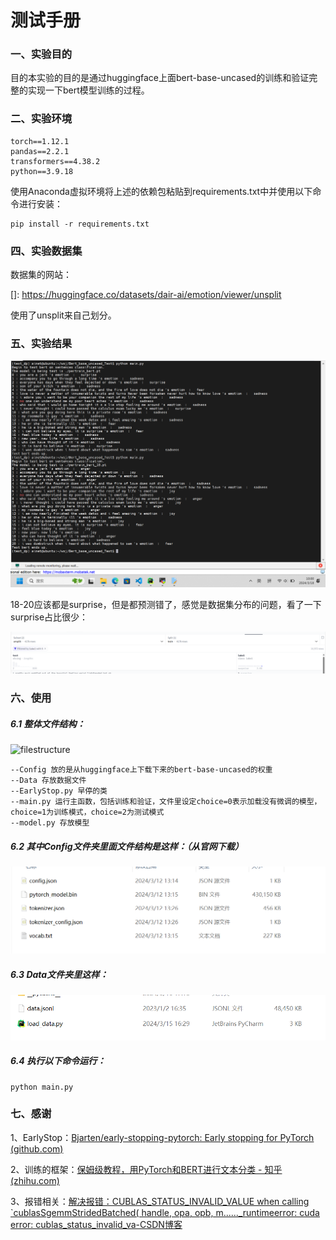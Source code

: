 # 测试手册

### 一、实验目的

目的本实验的目的是通过huggingface上面bert-base-uncased的训练和验证完整的实现一下bert模型训练的过程。

### 二、实验环境

```
torch==1.12.1
pandas==2.2.1
transformers==4.38.2
python==3.9.18
```

使用Anaconda虚拟环境将上述的依赖包粘贴到requirements.txt中并使用以下命令进行安装：

```
pip install -r requirements.txt
```

### 四、实验数据集

数据集的网站：

[]: https://huggingface.co/datasets/dair-ai/emotion/viewer/unsplit

使用了unsplit来自己划分。

### 五、实验结果

![simple_result](./simple_result.png)

18-20应该都是surprise，但是都预测错了，感觉是数据集分布的问题，看了一下surprise占比很少：

![surprise_datapropotion](./surprise_datapropotion.png)

### 六、使用

##### 6.1 整体文件结构：

![filestructure](C:\D\Lesson\Bert\Bert_base_uncased_Test\filestructure.png)

```
--Config 放的是从huggingface上下载下来的bert-base-uncased的权重
--Data 存放数据文件
--EarlyStop.py 早停的类
--main.py 运行主函数，包括训练和验证，文件里设定choice=0表示加载没有微调的模型， choice=1为训练模式，choice=2为测试模式
--model.py 存放模型
```

##### 6.2 其中Config文件夹里面文件结构是这样：（从官网下载）

![Config](./Config.png)

##### 6.3 Data文件夹里这样：

![Data](./Data.png)

##### 6.4 执行以下命令运行：

```
python main.py
```

### 七、感谢

1、EarlyStop：[Bjarten/early-stopping-pytorch: Early stopping for PyTorch (github.com)](https://github.com/Bjarten/early-stopping-pytorch/tree/master)

2、训练的框架：[保姆级教程，用PyTorch和BERT进行文本分类 - 知乎 (zhihu.com)](https://zhuanlan.zhihu.com/p/524487313)

3、报错相关：[解决报错：CUBLAS_STATUS_INVALID_VALUE when calling `cublasSgemmStridedBatched( handle, opa, opb, m......_runtimeerror: cuda error: cublas_status_invalid_va-CSDN博客](https://blog.csdn.net/qq_44824148/article/details/133307138)


